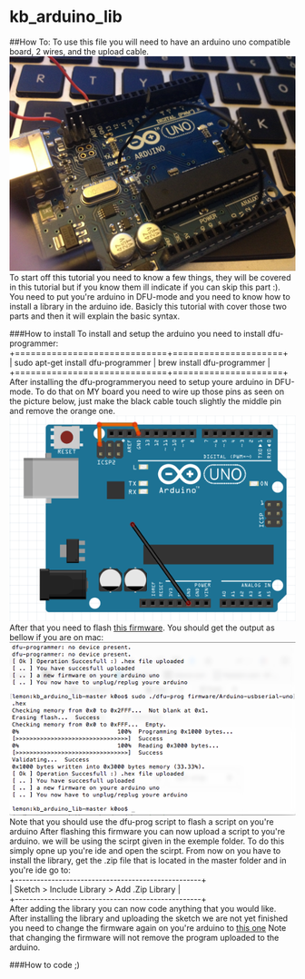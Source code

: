 # kb_arduino_lib
##How To:
To use this file you will need to have an arduino uno compatible board, 2 wires, and the upload cable. <br />
<img src="https://raw.githubusercontent.com/p4p1/kb_arduino_lib/master/images/IMG_0099.jpg" /><br />
To start off this tutorial you need to know a few things, they will be covered in this tutorial but if you know them ill 
indicate if you can skip this part :). You need to put you're arduino in DFU-mode and you need to know how to install a 
library in the arduino ide. Basicly this tutorial with cover those two parts and then it will explain the basic syntax.<br />

###How to install
To install and setup the arduino you need to install dfu-programmer:<br />
+=============================+=====================+<br />
| sudo apt-get install dfu-programmer | brew install dfu-programmer |<br />
+=============================+=====================+<br />
After installing the dfu-programmeryou need to setup youre arduino in DFU-mode. To do that on MY board you need to wire up
those pins as seen on the picture below, just make the black cable touch slightly the middle pin and remove the orange one.
<br />
<img src="https://raw.githubusercontent.com/p4p1/kb_arduino_lib/master/images/dfumodeArduino.png" /> <br />
After that you need to flash
<a href="https://github.com/p4p1/kb_arduino_lib/blob/master/firmware/Arduino-usbserial-uno.hex">this firmware</a>.
You should get the output as bellow if you are on mac:<br />
<img src="https://raw.githubusercontent.com/p4p1/kb_arduino_lib/master/images/dfu-programmer.png"> <br />
Note that you should use the dfu-prog script to flash a script on you're arduino
After flashing this firmware you can now upload a script to you're arduino. we will be using the scirpt given in the exemple
folder. To do this simply opne up you're ide and open the scirpt. From now on you have to install the library, get the .zip
file that is located in the master folder and in you're ide go to:<br />
+---------------------------------------------------+<br />
| Sketch > Include Library > Add .Zip Library |<br />
+---------------------------------------------------+<br />
After adding the library you can now code anything that you would like. After installing the library and uploading the sketch
we are not yet finished you need to change the firmware again on you're arduino to
<a href="">this one</a>
Note that changing the firmware will not remove the program uploaded to the arduino.

###How to code ;)
